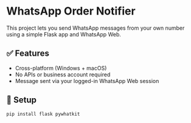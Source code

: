# WhatsApp Order Notifier

This project lets you send WhatsApp messages from your own number using a simple Flask app and WhatsApp Web.

## ✅ Features
- Cross-platform (Windows + macOS)
- No APIs or business account required
- Message sent via your logged-in WhatsApp Web session

## 🚀 Setup

```bash
pip install flask pywhatkit
